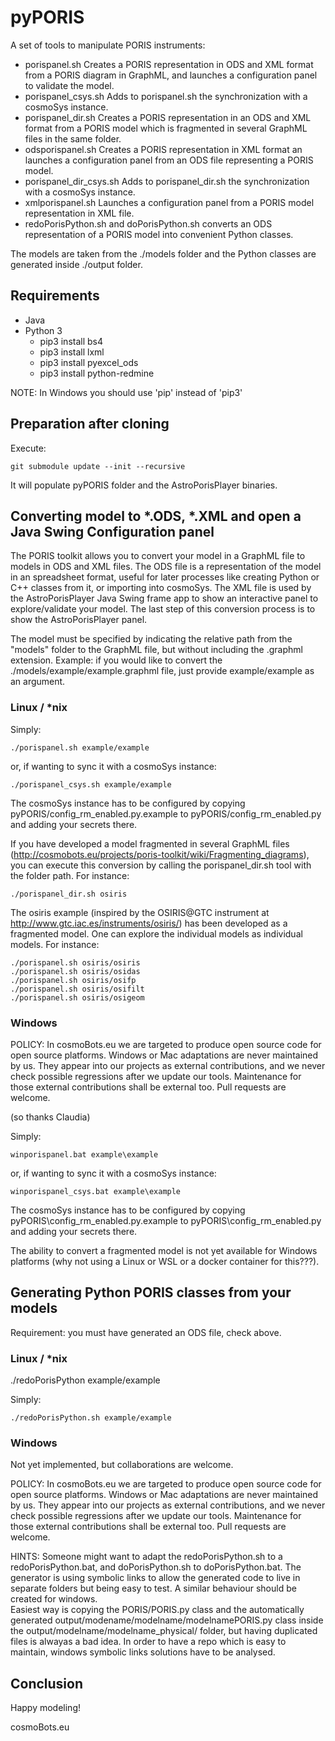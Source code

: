 # pyPORIS

A set of tools to manipulate PORIS instruments:

- porispanel.sh Creates a PORIS representation in ODS and XML format from a PORIS diagram in GraphML, and launches a configuration panel to validate the model.
- porispanel_csys.sh Adds to porispanel.sh the synchronization with a cosmoSys instance.
- porispanel_dir.sh Creates a PORIS representation in an ODS and XML format from a PORIS model which is fragmented in several GraphML files in the same folder.
- odsporispanel.sh Creates a PORIS representation in XML format an launches a configuration panel from an ODS file representing a PORIS model.
- porispanel_dir_csys.sh Adds to porispanel_dir.sh the synchronization with a cosmoSys instance.
- xmlporispanel.sh Launches a configuration panel from a PORIS model representation in XML file.
- redoPorisPython.sh and doPorisPython.sh converts an ODS representation of a PORIS model into convenient Python classes.

The models are taken from the ./models folder and the Python classes are generated inside ./output folder.

## Requirements
- Java
- Python 3
    - pip3 install bs4
    - pip3 install lxml
    - pip3 install pyexcel_ods
    - pip3 install python-redmine

NOTE: In Windows you should use 'pip' instead of 'pip3'

## Preparation after cloning
Execute:

    git submodule update --init --recursive

It will populate pyPORIS folder and the AstroPorisPlayer binaries.

## Converting model to *.ODS, *.XML and open a Java Swing Configuration panel

The PORIS toolkit allows you to convert your model in a GraphML file to models in ODS and XML files.
The ODS file is a representation of the model in an spreadsheet format, useful for later processes like creating Python or C++ classes from it, or importing into cosmoSys.
The XML file is used by the AstroPorisPlayer Java Swing frame app to show an interactive panel to explore/validate your model.
The last step of this conversion process is to show the AstroPorisPlayer panel.

The model must be specified by indicating the relative path from the "models" folder to the GraphML file, but without including the .graphml extension.
Example: if you would like to convert the ./models/example/example.graphml file, just provide example/example as an argument.

### Linux / *nix
Simply:

    ./porispanel.sh example/example

or, if wanting to sync it with a cosmoSys instance:

    ./porispanel_csys.sh example/example

The cosmoSys instance has to be configured by copying pyPORIS/config_rm_enabled.py.example to pyPORIS/config_rm_enabled.py and adding your secrets there.

If you have developed a model fragmented in several GraphML files (http://cosmobots.eu/projects/poris-toolkit/wiki/Fragmenting_diagrams), you can execute this conversion by calling the porispanel_dir.sh tool with the folder path.
For instance:

    ./porispanel_dir.sh osiris

The osiris example (inspired by the OSIRIS@GTC instrument at http://www.gtc.iac.es/instruments/osiris/) has been developed as a fragmented model.  One can explore the individual models as individual models.
For instance:

    ./porispanel.sh osiris/osiris
    ./porispanel.sh osiris/osidas
    ./porispanel.sh osiris/osifp
    ./porispanel.sh osiris/osifilt
    ./porispanel.sh osiris/osigeom

### Windows

POLICY: In cosmoBots.eu we are targeted to produce open source code for open source platforms.  Windows or Mac adaptations are never maintained by us.  They appear into our projects as external contributions, and we never check possible regressions after we update our tools.  Maintenance for those external contributions shall be external too.  Pull requests are welcome.

(so thanks Claudia)

Simply:

    winporispanel.bat example\example

or, if wanting to sync it with a cosmoSys instance:

    winporispanel_csys.bat example\example

The cosmoSys instance has to be configured by copying pyPORIS\config_rm_enabled.py.example to pyPORIS\config_rm_enabled.py and adding your secrets there.

The ability to convert a fragmented model is not yet available for Windows platforms (why not using a Linux or WSL or a docker container for this???).

## Generating Python PORIS classes from your models

Requirement: you must have generated an ODS file, check above.

### Linux / *nix
./redoPorisPython example/example

Simply:

    ./redoPorisPython.sh example/example

### Windows

Not yet implemented, but collaborations are welcome.  

POLICY: In cosmoBots.eu we are targeted to produce open source code for open source platforms.  Windows or Mac adaptations are never maintained by us.  They appear into our projects as external contributions, and we never check possible regressions after we update our tools.  Maintenance for those external contributions shall be external too.  Pull requests are welcome.

HINTS: Someone might want to adapt the redoPorisPython.sh to a redoPorisPython.bat, and doPorisPython.sh to doPorisPython.bat.
The generator is using symbolic links to allow the generated code to live in separate folders but being easy to test.  A similar behaviour should be created for windows.  
Easiest way is copying the PORIS/PORIS.py class and the automatically generated output/modename/modelname/modelnamePORIS.py class inside the output/modelname/modelname_physical/ folder, but having duplicated files is alwayas a bad idea. 
In order to have a repo which is easy to maintain, windows symbolic links solutions have to be analysed.

## Conclusion
Happy modeling!

cosmoBots.eu
